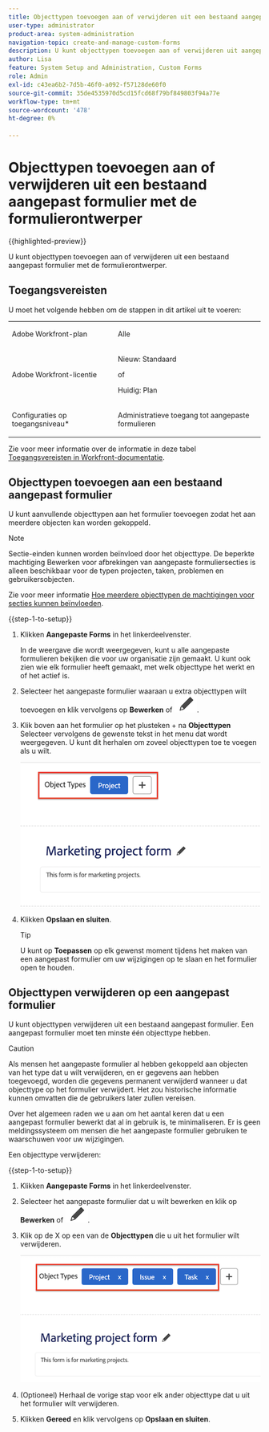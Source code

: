 ```yaml
---
title: Objecttypen toevoegen aan of verwijderen uit een bestaand aangepast formulier met de formulierontwerper
user-type: administrator
product-area: system-administration
navigation-topic: create-and-manage-custom-forms
description: U kunt objecttypen toevoegen aan of verwijderen uit aangepaste formulieren met de formulierontwerper.
author: Lisa
feature: System Setup and Administration, Custom Forms
role: Admin
exl-id: c43ea6b2-7d5b-46f0-a092-f57128de60f0
source-git-commit: 35de4535970d5cd15fcd68f79bf849803f94a77e
workflow-type: tm+mt
source-wordcount: '478'
ht-degree: 0%

---
```


# Objecttypen toevoegen aan of verwijderen uit een bestaand aangepast formulier met de formulierontwerper

{{highlighted-preview}}

U kunt objecttypen toevoegen aan of verwijderen uit een bestaand aangepast formulier met de formulierontwerper.

## Toegangsvereisten

U moet het volgende hebben om de stappen in dit artikel uit te voeren:

<table style="table-layout:auto"> 
 <col> 
 <col> 
 <tbody> 
  <tr data-mc-conditions=""> 
   <td role="rowheader"> <p>Adobe Workfront-plan</p> </td> 
   <td>Alle</td> 
  </tr> 
  <tr> 
   <td role="rowheader">Adobe Workfront-licentie</td> 
   <td>
   <p>Nieuw: Standaard</p>
   <p>of</p>
   <p>Huidig: Plan</p></td> 
  </tr> 
  <tr data-mc-conditions=""> 
   <td role="rowheader">Configuraties op toegangsniveau*</td> 
   <td><p>Administratieve toegang tot aangepaste formulieren</p></td> 
  </tr>  
 </tbody> 
</table>

Zie voor meer informatie over de informatie in deze tabel [Toegangsvereisten in Workfront-documentatie](/help/quicksilver/administration-and-setup/add-users/access-levels-and-object-permissions/access-level-requirements-in-documentation.md).

## Objecttypen toevoegen aan een bestaand aangepast formulier

U kunt aanvullende objecttypen aan het formulier toevoegen zodat het aan meerdere objecten kan worden gekoppeld.

>[!NOTE]
>
>Sectie-einden kunnen worden beïnvloed door het objecttype. De beperkte machtiging Bewerken voor afbrekingen van aangepaste formuliersecties is alleen beschikbaar voor de typen projecten, taken, problemen en gebruikersobjecten.
>
>Zie voor meer informatie [Hoe meerdere objecttypen de machtigingen voor secties kunnen beïnvloeden](/help/quicksilver/administration-and-setup/customize-workfront/create-manage-custom-forms/form-designer/design-a-form/organize-a-form.md#how-multiple-object-types-can-affect-section-break-permissions).


{{step-1-to-setup}}

1. Klikken **Aangepaste Forms** in het linkerdeelvenster.

   In de weergave die wordt weergegeven, kunt u alle aangepaste formulieren bekijken die voor uw organisatie zijn gemaakt. U kunt ook zien wie elk formulier heeft gemaakt, met welk objecttype het werkt en of het actief is.

1. Selecteer het aangepaste formulier waaraan u extra objecttypen wilt toevoegen en klik vervolgens op **Bewerken** <span class="preview">of ![Pictogram Bewerken](assets/edit-icon.png).</span>

1. Klik boven aan het formulier op het plusteken + na **Objecttypen** Selecteer vervolgens de gewenste tekst in het menu dat wordt weergegeven. U kunt dit herhalen om zoveel objecttypen toe te voegen als u wilt.

   ![](assets/add-new-object.png)

1. Klikken **Opslaan en sluiten**.

   >[!TIP]
   >
   >U kunt op **Toepassen** op elk gewenst moment tijdens het maken van een aangepast formulier om uw wijzigingen op te slaan en het formulier open te houden.

## Objecttypen verwijderen op een aangepast formulier

U kunt objecttypen verwijderen uit een bestaand aangepast formulier. Een aangepast formulier moet ten minste één objecttype hebben.

>[!CAUTION]
>
>Als mensen het aangepaste formulier al hebben gekoppeld aan objecten van het type dat u wilt verwijderen, en er gegevens aan hebben toegevoegd, worden die gegevens permanent verwijderd wanneer u dat objecttype op het formulier verwijdert. Het zou historische informatie kunnen omvatten die de gebruikers later zullen vereisen.
>
>Over het algemeen raden we u aan om het aantal keren dat u een aangepast formulier bewerkt dat al in gebruik is, te minimaliseren. Er is geen meldingssysteem om mensen die het aangepaste formulier gebruiken te waarschuwen voor uw wijzigingen.

Een objecttype verwijderen:

{{step-1-to-setup}}

1. Klikken **Aangepaste Forms** in het linkerdeelvenster.
1. Selecteer het aangepaste formulier dat u wilt bewerken en klik op **Bewerken** <span class="preview">of ![Pictogram Bewerken](assets/edit-icon.png).</span>
1. Klik op de X op een van de **Objecttypen** die u uit het formulier wilt verwijderen.

   ![](assets/delete-object-types.png)

1. (Optioneel) Herhaal de vorige stap voor elk ander objecttype dat u uit het formulier wilt verwijderen.
1. Klikken **Gereed** en klik vervolgens op **Opslaan en sluiten**.
